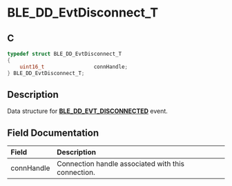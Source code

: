 # BLE_DD_EvtDisconnect_T

## C

```c
typedef struct BLE_DD_EvtDisconnect_T
{
    uint16_t                connHandle;
} BLE_DD_EvtDisconnect_T;
```

## Description

Data structure for **[BLE_DD_EVT_DISCONNECTED](GUID-45B8E598-9414-432D-9F5F-52044CCDE39E.md)** event.


## Field Documentation

|Field|Description|
|:---|:---|
|connHandle|Connection handle associated with this connection.|
